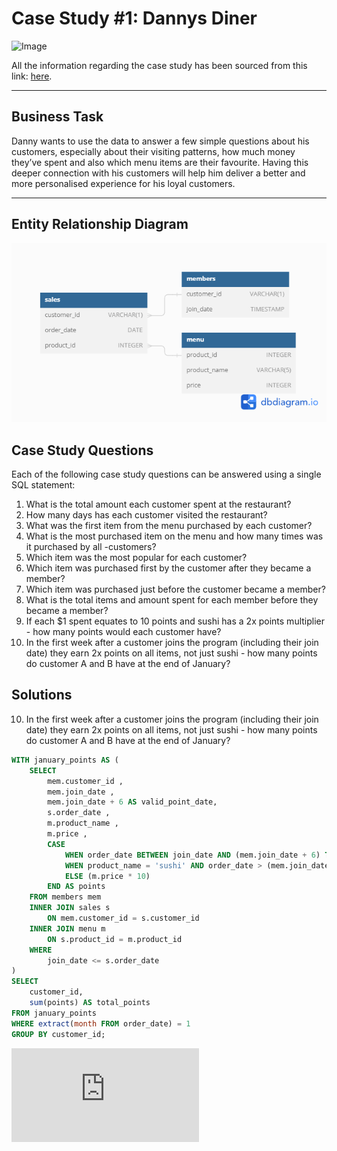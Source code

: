 # Case Study #1: Dannys Diner 
<img src="https://user-images.githubusercontent.com/81607668/127727503-9d9e7a25-93cb-4f95-8bd0-20b87cb4b459.png" alt="Image" width="500" height="520">

All the information regarding the case study has been sourced from this link: [here](https://8weeksqlchallenge.com/case-study-1/). 
***

## Business Task
Danny wants to use the data to answer a few simple questions about his customers, especially about their visiting patterns, how much money they’ve spent and also which menu items are their favourite. Having this deeper connection with his customers will help him deliver a better and more personalised experience for his loyal customers.
***

## Entity Relationship Diagram

![image](https://github.com/Ben-Joan/sql_challenge/blob/main/Dannys%20Diner/Danny's%20Diner.png)

## Case Study Questions
Each of the following case study questions can be answered using a single SQL statement:

1. What is the total amount each customer spent at the restaurant?
2. How many days has each customer visited the restaurant?
3. What was the first item from the menu purchased by each customer?
4. What is the most purchased item on the menu and how many times was it purchased by all -customers?
5. Which item was the most popular for each customer?
6. Which item was purchased first by the customer after they became a member?
7. Which item was purchased just before the customer became a member?
8. What is the total items and amount spent for each member before they became a member?
9. If each $1 spent equates to 10 points and sushi has a 2x points multiplier - how many points would each customer have?
10. In the first week after a customer joins the program (including their join date) they earn 2x points on all items, not just sushi - how many points do customer A and B have at the end of January?

## Solutions
10. In the first week after a customer joins the program (including their join date) they earn 2x points on all items, not just sushi - how many points do customer A and B have at the end of January?

```sql
WITH january_points AS (
	SELECT
		mem.customer_id ,
		mem.join_date ,
		mem.join_date + 6 AS valid_point_date,
		s.order_date ,
		m.product_name ,
		m.price ,
		CASE 
			WHEN order_date BETWEEN join_date AND (mem.join_date + 6) THEN (m.price * 20)
			WHEN product_name = 'sushi' AND order_date > (mem.join_date + 6) THEN (m.price * 20)
			ELSE (m.price * 10)
		END AS points
	FROM members mem 
	INNER JOIN sales s 
		ON mem.customer_id = s.customer_id 
	INNER JOIN menu m 
		ON s.product_id = m.product_id 
	WHERE 
		join_date <= s.order_date
)
SELECT 
	customer_id,
	sum(points) AS total_points
FROM january_points
WHERE extract(month FROM order_date) = 1
GROUP BY customer_id;
```
![SQL Scripts](https://github.com/Ben-Joan/sql_challenge/blob/main/Dannys%20Diner/Queries/Diner%20Analysis.sql)
